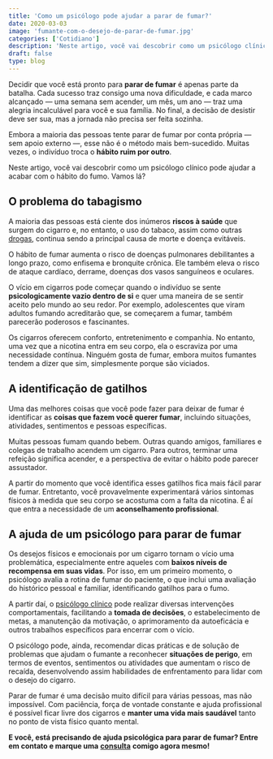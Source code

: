 ```yaml
---
title: 'Como um psicólogo pode ajudar a parar de fumar?'
date: 2020-03-03
image: 'fumante-com-o-desejo-de-parar-de-fumar.jpg'
categories: ['Cotidiano']
description: 'Neste artigo, você vai descobrir como um psicólogo clínico pode ajudar a acabar com o hábito do fumo. Vamos lá?   '
draft: false
type: blog
---
```


Decidir que você está pronto para **parar de fumar** é apenas parte da batalha. Cada sucesso traz consigo uma nova dificuldade, e cada marco alcançado — uma semana sem acender, um mês, um ano — traz uma alegria incalculável para você e sua família. No final, a decisão de desistir deve ser sua, mas a jornada não precisa ser feita sozinha.

Embora a maioria das pessoas tente parar de fumar por conta própria — sem apoio externo —, esse não é o método mais bem-sucedido. Muitas vezes, o indivíduo troca o **hábito ruim por outro**.

Neste artigo, você vai descobrir como um psicólogo clínico pode ajudar a acabar com o hábito do fumo. Vamos lá?

## **O problema do tabagismo**

A maioria das pessoas está ciente dos inúmeros **riscos à saúde** que surgem do cigarro e, no entanto, o uso do tabaco, assim como outras [drogas](/drogas-e-seus-vicios-sociais/), continua sendo a principal causa de morte e doença evitáveis.

O hábito de fumar aumenta o risco de doenças pulmonares debilitantes a longo prazo, como enfisema e bronquite crônica. Ele também eleva o risco de ataque cardíaco, derrame, doenças dos vasos sanguíneos e oculares.

O vício em cigarros pode começar quando o indivíduo se sente **psicologicamente vazio dentro de si** e quer uma maneira de se sentir aceito pelo mundo ao seu redor. Por exemplo, adolescentes que viram adultos fumando acreditarão que, se começarem a fumar, também parecerão poderosos e fascinantes.

Os cigarros oferecem conforto, entretenimento e companhia. No entanto, uma vez que a nicotina entra em seu corpo, ela o escraviza por uma necessidade contínua. Ninguém gosta de fumar, embora muitos fumantes tendem a dizer que sim, simplesmente porque são viciados.

## **A identificação de gatilhos**

Uma das melhores coisas que você pode fazer para deixar de fumar é identificar as **coisas que fazem você querer fumar**, incluindo situações, atividades, sentimentos e pessoas específicas.

Muitas pessoas fumam quando bebem. Outras quando amigos, familiares e colegas de trabalho acendem um cigarro. Para outros, terminar uma refeição significa acender, e a perspectiva de evitar o hábito pode parecer assustador.

A partir do momento que você identifica esses gatilhos fica mais fácil parar de fumar. Entretanto, você provavelmente experimentará vários sintomas físicos à medida que seu corpo se acostuma com a falta da nicotina. É aí que entra a necessidade de um **aconselhamento profissional**.

## **A ajuda de um psicólogo para parar de fumar**

Os desejos físicos e emocionais por um cigarro tornam o vício uma problemática, especialmente entre aqueles com **baixos níveis de recompensa em suas vidas**. Por isso, em um primeiro momento, o psicólogo avalia a rotina de fumar do paciente, o que inclui uma avaliação do histórico pessoal e familiar, identificando gatilhos para o fumo.

A partir daí, o [psicólogo clínico](/pra-que-serve-um-psicologo-clinico/) pode realizar diversas intervenções comportamentais, facilitando a **tomada de decisões**, o estabelecimento de metas, a manutenção da motivação, o aprimoramento da autoeficácia e outros trabalhos específicos para encerrar com o vício.

O psicólogo pode, ainda, recomendar dicas práticas e de solução de problemas que ajudam o fumante a reconhecer **situações de perigo**, em termos de eventos, sentimentos ou atividades que aumentam o risco de recaída, desenvolvendo assim habilidades de enfrentamento para lidar com o desejo do cigarro.

Parar de fumar é uma decisão muito difícil para várias pessoas, mas não impossível. Com paciência, força de vontade constante e ajuda profissional é possível ficar livre dos cigarros e **manter uma vida mais saudável** tanto no ponto de vista físico quanto mental.

**E você, está precisando de ajuda psicológica para parar de fumar? Entre em contato e marque uma** [**consulta**](/contato/) **comigo agora mesmo!**
